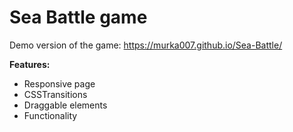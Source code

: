 # Sea Battle game

Demo version of the game: https://murka007.github.io/Sea-Battle/

**Features:**
- Responsive page
- CSSTransitions
- Draggable elements
- Functionality